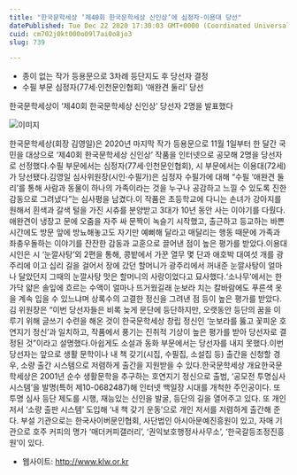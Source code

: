 ```yaml
---
title: "한국문학세상 ‘제40회 한국문학세상 신인상’에 심정자·이용대 당선"
datePublished: Tue Dec 22 2020 17:30:03 GMT+0000 (Coordinated Universal Time)
cuid: cm702j0kt000o09l7ai0o8jo3
slug: 739

---
```



- 종이 없는 작가 등용문으로 3차례 등단지도 후 당선자 결정
- 수필 부문 심정자(77세·인천문인협회) ‘애완견 둘리’ 당선

한국문학세상이 ‘제40회 한국문학세상 신인상’ 당선자 2명을 발표했다

![이미지](https://cdn.hashnode.com/res/hashnode/image/upload/v1739253331062/e9248fbc-2950-4414-a3cd-ec104312ad7e.jpeg)

한국문학세상(회장 김영일)은 2020년 마지막 작가 등용문으로 11월 1일부터 한 달간 국민을 대상으로 ‘제40회 한국문학세상 신인상’ 작품을 인터넷으로 공모해 2명을 당선자로 선정했다.수필 부문에서는 심정자(77세·인천문인협회), 시 부문에서는 이용대(72세)가 당선됐다.김영일 심사위원장(시인·수필가)은 심정자 수필가에 대해 “수필 ‘애완견 둘리’를 통해 사람과 동물이 하나의 가족이라는 것을 누구나 공감하고 느낄 수 있도록 진한 감동으로 그려냈다”는 심사평을 남겼다.이 작품은 초등학교에 다니는 손녀가 강아지를 원해서 흰색과 갈색 털을 가진 시츄를 분양받고 3대가 10년 동안 사는 이야기를 다뤘다.애완견이 냉장고 문에 오줌을 자주 싸 문짝이 녹슬기 시작했고, 출근하고 등교하는 바쁜 시간에도 방문 앞에 방뇨해놓고도 자기만 예뻐해 달라고 매달리는 행동 때문에 가족과 좌충우돌하는 이야기를 잔잔한 감동과 교훈으로 끌어낸 점이 높은 평가를 받았다.이용대 시인은 시 ‘눈깔사탕’외 2편을 통해, 콩밭에서 가꾼 열무 몇 단과 애호박 대여섯 개를 광주리에 이고 십리 길을 걸어서 장에 갔던 할머니가 광주리에서 꺼내준 눈깔사탕이 얼마나 달았던지 그때의 눈깔사탕 맛은 할머니의 사랑이었다고 묘사했다.‘소나무’에서는 한 가닥 얇은 솔잎에 흐르는 수액이 얼마나 뜨거웠길래 눈보라 치는 칼바람에도 푸른색 옷을 계속 입을 수 있느냐며 상록수의 고결한 정신을 그려낸 점 등이 높은 평가를 받았다.김 위원장은 “이번 당선자들은 비록 늦게 문단에 등단하지만, 오랫동안 등단의 꿈을 이루기 위해 글쓰기 수련을 해온 것이 한국문학세상 창립 정신인 ‘눈보라를 뚫고 꽃피운 호연지기 정신’과 일치하고, 작품에서 풍기는 진취적 기상이 높은 평가를 받아 당선자로 결정된 것”이라고 설명했다.아쉽게도 소설과 동화 부문에서는 당선자를 내지 못했다.이번 당선자는 앞으로 생활 문학이나 내 책 갖기(시집, 수필집, 소설집 등) 출간을 신청할 경우, 소량 출간 시스템으로 저렴하게 출간을 지원받을 수 있다.한국문학세상 개요한국문학세상은 2001년 순수 생활문학을 추구하는 호연지기 정신으로 출범, ‘공모전 투명심사 시스템’을 발명(특허 제10-0682487)해 인터넷 백일장 시대를 개척한 주인공이다. 또 투명 심사 등단 제도를 시행, 재능있는 신인을 발굴, 등단의 길을 열어주고 있다. 또 개인 저서 ‘소량 출판 시스템’ 도입해 ‘내 책 갖기 운동’으로 개인 저서를 저렴하게 출간해 준다. 부설 기관으로는 한국사이버문인협회, 사단법인 아시아문예진흥원이 있고, 자매 기관으로 호주 커피의 명가 ‘매더커피갤러리’, ‘권익보호행정사사무소’, ‘한국갈등조정진흥원’이 있다.

- 웹사이트: http://www.klw.or.kr